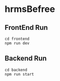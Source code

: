 # hrmsBefree

## FrontEnd Run
```aiignore
cd frontend
npm run dev
```

## Backend Run
```aiignore
cd backend
npm run start
```